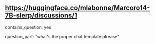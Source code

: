 ## https://huggingface.co/mlabonne/Marcoro14-7B-slerp/discussions/1

contains_question: yes

question_part: "what's the proper chat template plrease"